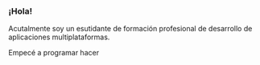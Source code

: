 ### ¡Hola!

Acutalmente soy un esutidante de formación profesional de desarrollo de aplicaciones multiplataformas.

Empecé a programar hacer 
